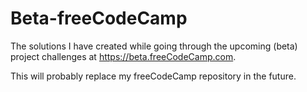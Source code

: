 # Beta-freeCodeCamp
The solutions I have created while going through the upcoming (beta) project challenges at  https://beta.freeCodeCamp.com.

This will probably replace my freeCodeCamp repository in the future.